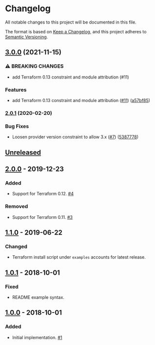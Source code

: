 # Changelog
All notable changes to this project will be documented in this file.

The format is based on [Keep a Changelog](https://keepachangelog.com/en/1.0.0/),
and this project adheres to [Semantic Versioning](https://semver.org/spec/v2.0.0.html).

## [3.0.0](https://www.github.com/terraform-google-modules/terraform-google-endpoints-dns/compare/v2.0.1...v3.0.0) (2021-11-15)


### ⚠ BREAKING CHANGES

* add Terraform 0.13 constraint and module attribution (#11)

### Features

* add Terraform 0.13 constraint and module attribution ([#11](https://www.github.com/terraform-google-modules/terraform-google-endpoints-dns/issues/11)) ([a57bf85](https://www.github.com/terraform-google-modules/terraform-google-endpoints-dns/commit/a57bf8565891f2ecd7304e55e75b36da88eef752))

### [2.0.1](https://www.github.com/terraform-google-modules/terraform-google-endpoints-dns/compare/v2.0.0...v2.0.1) (2020-02-20)


### Bug Fixes

* Loosen provider version constraint to allow 3.x ([#7](https://www.github.com/terraform-google-modules/terraform-google-endpoints-dns/issues/7)) ([5387778](https://www.github.com/terraform-google-modules/terraform-google-endpoints-dns/commit/5387778499fa4002e6f939548ea5004308af34aa))

## [Unreleased]

## [2.0.0] - 2019-12-23

### Added

- Support for Terraform 0.12. [#4]

### Removed

- Support for Terraform 0.11. [#3]

## [1.1.0] - 2019-06-22

### Changed

- Terraform install script under `examples` accounts for latest release.

## [1.0.1] - 2018-10-01

### Fixed

- README example syntax.

## [1.0.0] - 2018-10-01

### Added

- Initial implementation. [#1]

[Unreleased]: https://github.com/terraform-google-modules/terraform-google-endpoints-dns/compare/v2.0.0...HEAD
[2.0.0]: https://github.com/terraform-google-modules/terraform-google-endpoints-dns/compare/1.1.0...v2.0.0
[1.1.0]: https://github.com/terraform-google-modules/terraform-google-endpoints-dns/compare/1.0.1...1.1.0
[1.0.1]: https://github.com/terraform-google-modules/terraform-google-endpoints-dns/compare/1.0.0...1.0.1
[1.0.0]: https://github.com/terraform-google-modules/terraform-google-endpoints-dns/releases/tag/1.0.0
[#4]: https://github.com/terraform-google-modules/terraform-google-endpoints-dns/issues/4
[#3]: https://github.com/terraform-google-modules/terraform-google-endpoints-dns/pull/3
[#1]: https://github.com/terraform-google-modules/terraform-google-endpoints-dns/pull/1
